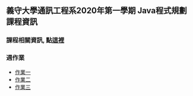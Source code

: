 ## 義守大學通訊工程系2020年第一學期 Java程式規劃課程資訊

### 課程相關資訊, 點[這裡](https://ypnie108.github.io/2020ISU/contents)

### 週作業

   - [作業一](https://ypnie108.github.io/2020ISU/homework1)
   - [作業二](https://ypnie108.github.io/2020ISU/homework2)
   - [作業三](https://ypnie108.github.io/2020ISU/homework3)
 
